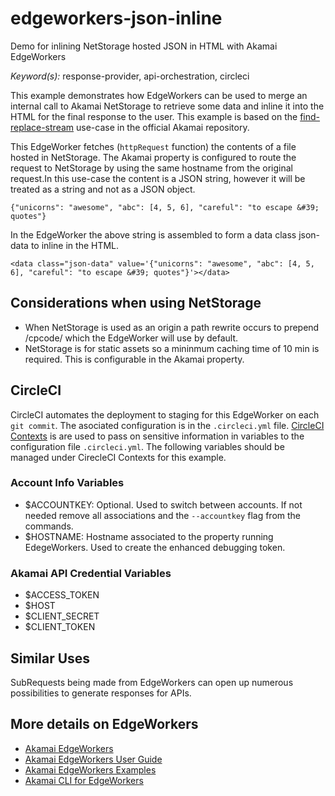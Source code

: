 # edgeworkers-json-inline
Demo for inlining NetStorage hosted JSON in HTML with Akamai EdgeWorkers

*Keyword(s):* response-provider, api-orchestration, circleci<br>

This example demonstrates how EdgeWorkers can be used to merge an internal call to Akamai NetStorage to retrieve some data and inline it into the HTML for the final response to the user. This example is based on the [find-replace-stream](https://github.com/akamai/edgeworkers-examples/tree/master/edgeworkers/libraries/find-replace-stream) use-case in the official Akamai repository.

This EdgeWorker fetches (`httpRequest` function) the contents of a file hosted in NetStorage. The Akamai property is configured to route the request to NetStorage by using the same hostname from the original request.In this use-case the content is a JSON string, however it will be treated as a string and not as a JSON object. 

`{"unicorns": "awesome", "abc": [4, 5, 6], "careful": "to escape &#39; quotes"}`

In the EdgeWorker the above string is assembled to form a data class json-data to inline in the HTML.

`<data class="json-data" value='{"unicorns": "awesome", "abc": [4, 5, 6], "careful": "to escape &#39; quotes"}'></data>`

## Considerations when using NetStorage

- When NetStorage is used as an origin a path rewrite occurs to prepend /cpcode/ which the EdgeWorker will use by default. 
- NetStorage is for static assets so a mininmum caching time of 10 min is required. This is configurable in the Akamai property. 

## CircleCI
CircleCI automates the deployment to staging for this EdgeWorker on each `git commit`. The asociated configuration is in the `.circleci.yml` file.
[CircleCI Contexts](https://circleci.com/docs/2.0/contexts/]) is are used to pass on sensitive information in variables to the configuration file `.circleci.yml`. The following variables should be managed under CirecleCI Contexts for this example. 

### Account Info Variables
- $ACCOUNTKEY: Optional. Used to switch between accounts. If not needed remove all associations and the `--accountkey` flag from the commands.
- $HOSTNAME: Hostname associated to the property running EdegeWorkers. Used to create the enhanced debugging token.

### Akamai API Credential Variables
- $ACCESS_TOKEN
- $HOST
- $CLIENT_SECRET
- $CLIENT_TOKEN

## Similar Uses

SubRequests being made from EdgeWorkers can open up numerous possibilities to generate responses for APIs. 
    
## More details on EdgeWorkers
- [Akamai EdgeWorkers](https://developer.akamai.com/akamai-edgeworkers-overview)
- [Akamai EdgeWorkers User Guide](https://learn.akamai.com/en-us/webhelp/edgeworkers/edgeworkers-user-guide/GUID-14077BCA-0D9F-422C-8273-2F3E37339D5B.html)
- [Akamai EdgeWorkers Examples](https://github.com/akamai/edgeworkers-examples)
- [Akamai CLI for EdgeWorkers](https://developer.akamai.com/legacy/cli/packages/edgeworkers.html)